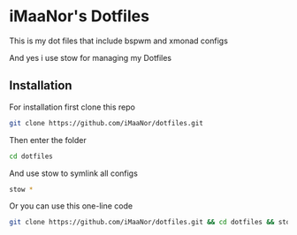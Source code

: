 # iMaaNor's Dotfiles

This is my dot files that include bspwm and xmonad configs  

And yes i use stow for managing my Dotfiles  

## Installation  
For installation first clone this repo  

```bash
git clone https://github.com/iMaaNor/dotfiles.git
```  
Then enter the folder

```bash
cd dotfiles
```  
And use stow to symlink all configs

```bash
stow *
```

Or you can use this one-line code

```bash
git clone https://github.com/iMaaNor/dotfiles.git && cd dotfiles && stow * 
```  
